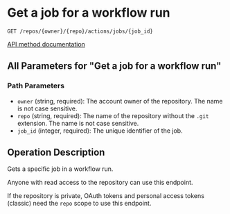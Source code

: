 # Get a job for a workflow run

`GET /repos/{owner}/{repo}/actions/jobs/{job_id}`

[API method documentation](https://docs.github.com/rest/actions/workflow-jobs#get-a-job-for-a-workflow-run)

## All Parameters for "Get a job for a workflow run"

### Path Parameters

- `owner` (string, required): The account owner of the repository. The name is not case sensitive.
- `repo` (string, required): The name of the repository without the `.git` extension. The name is not case sensitive.
- `job_id` (integer, required): The unique identifier of the job.

## Operation Description

Gets a specific job in a workflow run.

Anyone with read access to the repository can use this endpoint.

If the repository is private, OAuth tokens and personal access tokens (classic) need the `repo` scope to use this endpoint.
